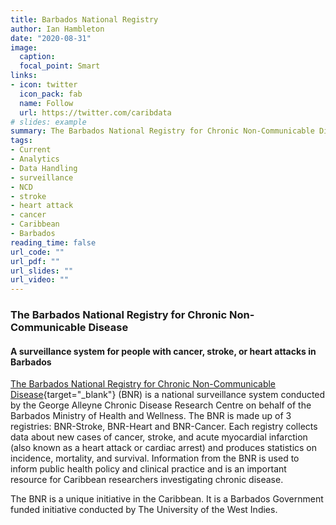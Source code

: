 ```yaml
---
title: Barbados National Registry
author: Ian Hambleton
date: "2020-08-31"
image:
  caption:
  focal_point: Smart
links:
- icon: twitter
  icon_pack: fab
  name: Follow
  url: https://twitter.com/caribdata
# slides: example
summary: The Barbados National Registry for Chronic Non-Communicable Disease
tags:
- Current
- Analytics
- Data Handling
- surveillance
- NCD
- stroke
- heart attack
- cancer
- Caribbean
- Barbados
reading_time: false
url_code: ""
url_pdf: ""
url_slides: ""
url_video: ""
---
```


### The Barbados National Registry for Chronic Non-Communicable Disease
#### A surveillance system for people with cancer, stroke, or heart attacks in Barbados

[The Barbados National Registry for Chronic Non-Communicable Disease](http://bnr.org.bb/){target="_blank"} (BNR) is a national surveillance system conducted by the George Alleyne Chronic Disease Research Centre on behalf of the Barbados Ministry of Health and Wellness. The BNR is made up of 3 registries: BNR-Stroke, BNR-Heart and BNR-Cancer. Each registry collects data about new cases of cancer, stroke, and acute myocardial infarction (also known as a heart attack or cardiac arrest) and produces statistics on incidence, mortality, and survival. Information from the BNR is used to inform public health policy and clinical practice and is an important resource for Caribbean researchers investigating chronic disease.

The BNR is a unique initiative in the Caribbean. It is a Barbados Government funded initiative conducted by The University of the West Indies.
